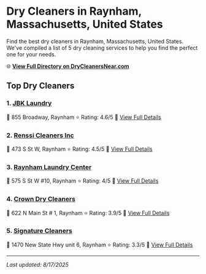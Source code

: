 # Dry Cleaners in Raynham, Massachusetts, United States

Find the best dry cleaners in Raynham, Massachusetts, United States. We've compiled a list of 5 dry cleaning services to help you find the perfect one for your needs.

🌐 **[View Full Directory on DryCleanersNear.com](https://drycleanersnear.com/city/US/Massachusetts/Raynham)**

## Top Dry Cleaners

### 1. [JBK Laundry](https://drycleanersnear.com/dryCleaner/68819412a2f5b6ba0749a31e/jbk-laundry)
📍 855 Broadway, Raynham
⭐ Rating: 4.6/5
🔗 [View Full Details](https://drycleanersnear.com/dryCleaner/68819412a2f5b6ba0749a31e/jbk-laundry)

### 2. [Renssi Cleaners Inc](https://drycleanersnear.com/dryCleaner/68819450a2f5b6ba0749a51a/renssi-cleaners-inc)
📍 473 S St W, Raynham
⭐ Rating: 4.5/5
🔗 [View Full Details](https://drycleanersnear.com/dryCleaner/68819450a2f5b6ba0749a51a/renssi-cleaners-inc)

### 3. [Raynham Laundry Center](https://drycleanersnear.com/dryCleaner/688193f3a2f5b6ba0749a238/raynham-laundry-center)
📍 575 S St W #10, Raynham
⭐ Rating: 4/5
🔗 [View Full Details](https://drycleanersnear.com/dryCleaner/688193f3a2f5b6ba0749a238/raynham-laundry-center)

### 4. [Crown Dry Cleaners](https://drycleanersnear.com/dryCleaner/6881940aa2f5b6ba0749a2de/crown-dry-cleaners)
📍 622 N Main St # 1, Raynham
⭐ Rating: 3.9/5
🔗 [View Full Details](https://drycleanersnear.com/dryCleaner/6881940aa2f5b6ba0749a2de/crown-dry-cleaners)

### 5. [Signature Cleaners](https://drycleanersnear.com/dryCleaner/68819454a2f5b6ba0749a538/signature-cleaners)
📍 1470 New State Hwy unit 6, Raynham
⭐ Rating: 3.3/5
🔗 [View Full Details](https://drycleanersnear.com/dryCleaner/68819454a2f5b6ba0749a538/signature-cleaners)


---

*Last updated: 8/17/2025*
